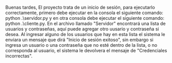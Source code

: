 Buenas tardes, 
El proyecto trata de un inicio de sesión, para ejecutarlo correctamente, primero debe ejecutar en la consola el siguiente comando: python .\servidor.py y en otra consola debe ejecutar el siguiente comando: python .\cliente.py.
En el archivo llamado "Servidor" encontrará una lista de usuarios y contraseñas, aquí puede agregar otro uusario y contraseña si desea. Al ingresar alguno de los usuarios que hay en esta lista el sistema le enviara un mensaje que dirá "Inicio de sesión exitoso",
sin embargo si ingresa un usuario o una contraseña que no esté dentro de la lista, o no corresponda al usuario, el sistema le devolvera el mensaje de "Credenciales incorrectas".

